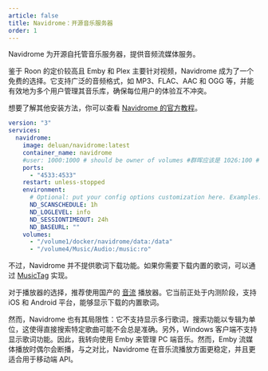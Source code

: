 ```yaml
---
article: false
title: Navidrome：开源音乐服务器
order: 1
---
```


Navidrome 为开源自托管音乐服务器，提供音频流媒体服务。

鉴于 Roon 的定价较高且 Emby 和 Plex 主要针对视频，Navidrome 成为了一个免费的选择。它支持广泛的音频格式，如 MP3、FLAC、AAC 和 OGG 等，并能有效地为多个用户管理其音乐库，确保每位用户的体验互不冲突。

想要了解其他安装方法，你可以查看 [Navidrome 的官方教程](https://www.navidrome.org/docs/installation/docker/)。

```yml
version: "3"
services:
  navidrome:
    image: deluan/navidrome:latest
    container_name: navidrome
    #user: 1000:1000 # should be owner of volumes #群晖应该是 1026:100 # 使用 `id 用户名` 可以查看代码
    ports:
      - "4533:4533"
    restart: unless-stopped
    environment:
      # Optional: put your config options customization here. Examples:
      ND_SCANSCHEDULE: 1h
      ND_LOGLEVEL: info  
      ND_SESSIONTIMEOUT: 24h
      ND_BASEURL: ""
    volumes:
      - "/volume1/docker/navidrome/data:/data"
      - "/volume4/Music/Audio:/music:ro"
```

不过，Navidrome 并不提供歌词下载功能。如果你需要下载内置的歌词，可以通过 [MusicTag](https://www.cnblogs.com/vinlxc/p/11347744.html) 实现。

对于播放器的选择，推荐使用国产的 [音流](https://aqzscn.cn/archives/stream-music-versions) 播放器。它当前正处于内测阶段，支持 iOS 和 Android 平台，能够显示下载的内置歌词。

然而，Navidrome 也有其局限性：它不支持显示多行歌词，搜索功能以专辑为单位，这使得直接搜索特定歌曲可能不会总是准确。另外，Windows 客户端不支持显示歌词功能。因此，我转向使用 Emby 来管理 PC 端音乐。然而，Emby 流媒体播放时偶尔会断播，与之对比，Navidrome 在音乐流播放方面更稳定，并且更适合用于移动端 API。
